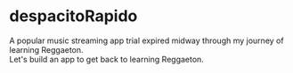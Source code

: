 # despacitoRapido

A popular music streaming app trial expired midway through my journey of learning Reggaeton. 
<br> Let's build an app to get back to learning Reggaeton.  </br>
